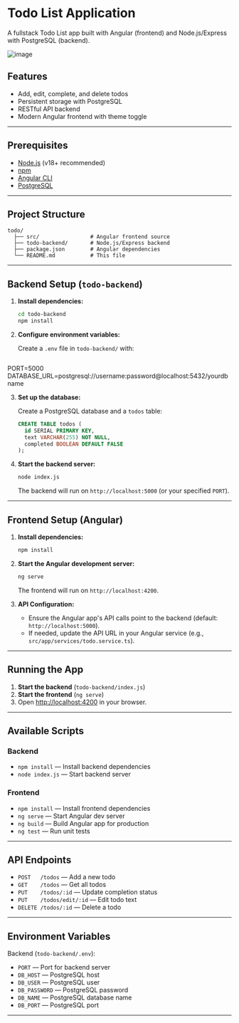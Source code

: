 # Todo List Application

A fullstack Todo List app built with Angular (frontend) and Node.js/Express with PostgreSQL (backend).

![image](https://github.com/user-attachments/assets/61b82879-1f2e-49e9-9611-2c31531701c3)


## Features

- Add, edit, complete, and delete todos
- Persistent storage with PostgreSQL
- RESTful API backend
- Modern Angular frontend with theme toggle

---

## Prerequisites

- [Node.js](https://nodejs.org/) (v18+ recommended)
- [npm](https://www.npmjs.com/)
- [Angular CLI](https://angular.io/cli)
- [PostgreSQL](https://www.postgresql.org/)

---

## Project Structure

```
todo/
  ├── src/                # Angular frontend source
  ├── todo-backend/       # Node.js/Express backend
  ├── package.json        # Angular dependencies
  └── README.md           # This file
```

---

## Backend Setup (`todo-backend`)

1. **Install dependencies:**
   ```bash
   cd todo-backend
   npm install
   ```

2. **Configure environment variables:**

   Create a `.env` file in `todo-backend/` with:
   ```
PORT=5000
DATABASE_URL=postgresql://username:password@localhost:5432/yourdbname


3. **Set up the database:**

   Create a PostgreSQL database and a `todos` table:
   ```sql
   CREATE TABLE todos (
     id SERIAL PRIMARY KEY,
     text VARCHAR(255) NOT NULL,
     completed BOOLEAN DEFAULT FALSE
   );
   ```

4. **Start the backend server:**
   ```bash
   node index.js
   ```
   The backend will run on `http://localhost:5000` (or your specified `PORT`).

---

## Frontend Setup (Angular)

1. **Install dependencies:**
   ```bash
   npm install
   ```

2. **Start the Angular development server:**
   ```bash
   ng serve
   ```
   The frontend will run on `http://localhost:4200`.

3. **API Configuration:**
   - Ensure the Angular app's API calls point to the backend (default: `http://localhost:5000`).
   - If needed, update the API URL in your Angular service (e.g., `src/app/services/todo.service.ts`).

---

## Running the App

1. **Start the backend** (`todo-backend/index.js`)
2. **Start the frontend** (`ng serve`)
3. Open [http://localhost:4200](http://localhost:4200) in your browser.

---

## Available Scripts

### Backend

- `npm install` — Install backend dependencies
- `node index.js` — Start backend server

### Frontend

- `npm install` — Install frontend dependencies
- `ng serve` — Start Angular dev server
- `ng build` — Build Angular app for production
- `ng test` — Run unit tests

---

## API Endpoints

- `POST   /todos` — Add a new todo
- `GET    /todos` — Get all todos
- `PUT    /todos/:id` — Update completion status
- `PUT    /todos/edit/:id` — Edit todo text
- `DELETE /todos/:id` — Delete a todo

---

## Environment Variables

Backend (`todo-backend/.env`):

- `PORT` — Port for backend server
- `DB_HOST` — PostgreSQL host
- `DB_USER` — PostgreSQL user
- `DB_PASSWORD` — PostgreSQL password
- `DB_NAME` — PostgreSQL database name
- `DB_PORT` — PostgreSQL port

---

